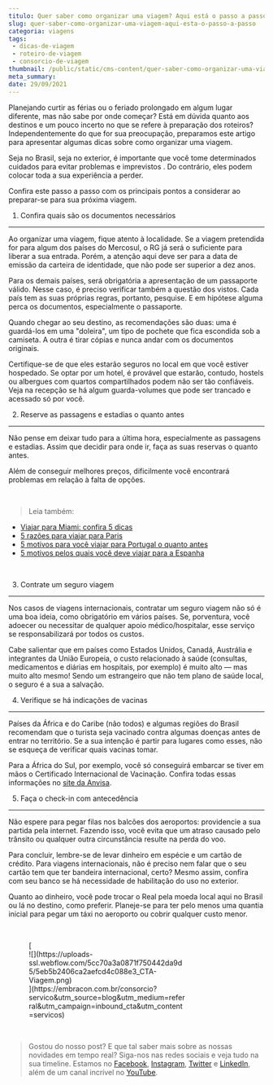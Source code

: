 ```yaml
---
titulo: Quer saber como organizar uma viagem? Aqui está o passo a passo!
slug: quer-saber-como-organizar-uma-viagem-aqui-esta-o-passo-a-passo
categoria: viagens
tags:
 - dicas-de-viagem
 - roteiro-de-viagem
 - consorcio-de-viagem
thumbnail: /public/static/cms-content/quer-saber-como-organizar-uma-viagem-aqui-esta-o-passo-a-passo.jpeg
meta_summary: 
date: 29/09/2021
---
```

Planejando curtir as férias ou o feriado prolongado em algum lugar diferente, mas não sabe por onde começar? Está em dúvida quanto aos destinos e um pouco incerto no que se refere à preparação dos roteiros? Independentemente do que for sua preocupação, preparamos este artigo para apresentar algumas dicas sobre como organizar uma viagem.

Seja no Brasil, seja no exterior, é importante que você tome determinados cuidados para evitar problemas e imprevistos . Do contrário, eles podem colocar toda a sua experiência a perder.

Confira este passo a passo com os principais pontos a considerar ao preparar-se para sua próxima viagem.

1. Confira quais são os documentos necessários
----------------------------------------------

Ao organizar uma viagem, fique atento à localidade. Se a viagem pretendida for para algum dos países do Mercosul, o RG já será o suficiente para liberar a sua entrada. Porém, a atenção aqui deve ser para a data de emissão da carteira de identidade, que não pode ser superior a dez anos.

Para os demais países, será obrigatória a apresentação de um passaporte válido. Nesse caso, é preciso verificar também a questão dos vistos. Cada país tem as suas próprias regras, portanto, pesquise. E em hipótese alguma perca os documentos, especialmente o passaporte.

Quando chegar ao seu destino, as recomendações são duas: uma é guardá-los em uma "doleira", um tipo de pochete que fica escondida sob a camiseta. A outra é tirar cópias e nunca andar com os documentos originais.

Certifique-se de que eles estarão seguros no local em que você estiver hospedado. Se optar por um hotel, é provável que estarão, contudo, hostels ou albergues com quartos compartilhados podem não ser tão confiáveis. Veja na recepção se há algum guarda-volumes que pode ser trancado e acessado só por você.

2. Reserve as passagens e estadias o quanto antes
-------------------------------------------------

Não pense em deixar tudo para a última hora, especialmente as passagens e estadias. Assim que decidir para onde ir, faça as suas reservas o quanto antes.

Além de conseguir melhores preços, dificilmente você encontrará problemas em relação à falta de opções.

‍

> Leia também:

- [Viajar para Miami: confira 5 dicas](https://www.embracon.com.br/blog/viajar-para-miami-confira-5-dicas)
- [5 razões para viajar para Paris](https://www.embracon.com.br/blog/5-razoes-para-viajar-para-paris)
- [5 motivos para você viajar para Portugal o quanto antes](https://www.embracon.com.br/blog/5-motivos-para-voce-viajar-para-portugal-o-quanto-antes)
- [5 motivos pelos quais você deve viajar para a Espanha](https://www.embracon.com.br/blog/5-motivos-pelos-quais-voce-deve-viajar-para-a-espanha)

‍

3. Contrate um seguro viagem
----------------------------

Nos casos de viagens internacionais, contratar um seguro viagem não só é uma boa ideia, como obrigatório em vários países. Se, porventura, você adoecer ou necessitar de qualquer apoio médico/hospitalar, esse serviço se responsabilizará por todos os custos.

Cabe salientar que em países como Estados Unidos, Canadá, Austrália e integrantes da União Europeia, o custo relacionado à saúde (consultas, medicamentos e diárias em hospitais, por exemplo) é muito alto — mas muito alto mesmo! Sendo um estrangeiro que não tem plano de saúde local, o seguro é a sua a salvação.

4. Verifique se há indicações de vacinas
----------------------------------------

Países da África e do Caribe (não todos) e algumas regiões do Brasil recomendam que o turista seja vacinado contra algumas doenças antes de entrar no território. Se a sua intenção é partir para lugares como esses, não se esqueça de verificar quais vacinas tomar.

Para a África do Sul, por exemplo, você só conseguirá embarcar se tiver em mãos o Certificado Internacional de Vacinação. Confira todas essas informações no [site da Anvisa](https://www.gov.br/pt-br/servicos/obter-o-certificado-internacional-de-vacinacao-e-profilaxia).

5. Faça o check-in com antecedência
-----------------------------------

Não espere para pegar filas nos balcões dos aeroportos: providencie a sua partida pela internet. Fazendo isso, você evita que um atraso causado pelo trânsito ou qualquer outra circunstância resulte na perda do voo.

Para concluir, lembre-se de levar dinheiro em espécie e um cartão de crédito. Para viagens internacionais, não é preciso nem falar que o seu cartão tem que ter bandeira internacional, certo? Mesmo assim, confira com seu banco se há necessidade de habilitação do uso no exterior.

Quanto ao dinheiro, você pode trocar o Real pela moeda local aqui no Brasil ou lá no destino, como preferir. Planeje-se para ter pelo menos uma quantia inicial para pegar um táxi no aeroporto ou cobrir qualquer custo menor.

‍

<figure class="w-richtext-figure-type-image w-richtext-align-center" style="max-width:310px">[<div>![](https://uploads-ssl.webflow.com/5cc70a3a0871f750442da9d5/5eb5b2406ca2aefcd4c088e3_CTA-Viagem.png)</div>](https://embracon.com.br/consorcio?servico&utm_source=blog&utm_medium=referral&utm_campaign=inbound_cta&utm_content=servicos)</figure>‍

> Gostou do nosso post? E que tal saber mais sobre as nossas novidades em tempo real? Siga-nos nas redes sociais e veja tudo na sua timeline. Estamos no [Facebook](https://www.facebook.com/embracon/), [Instagram](https://www.instagram.com/embraconoficial/), [Twitter](https://twitter.com/embracon) e [LinkedIn](https://www.linkedin.com/company/1018875/), além de um canal incrível no [YouTube](https://www.youtube.com/channel/UCL-Y0mv9zc73Iek48NLUBzQ).

‍

